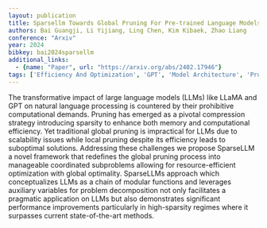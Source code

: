 ```yaml
---
layout: publication
title: Sparsellm Towards Global Pruning For Pre-trained Language Models
authors: Bai Guangji, Li Yijiang, Ling Chen, Kim Kibaek, Zhao Liang
conference: "Arxiv"
year: 2024
bibkey: bai2024sparsellm
additional_links:
  - {name: "Paper", url: "https://arxiv.org/abs/2402.17946"}
tags: ['Efficiency And Optimization', 'GPT', 'Model Architecture', 'Pruning', 'RAG', 'Reinforcement Learning', 'Tools']
---
```

The transformative impact of large language models (LLMs) like LLaMA and GPT on natural language processing is countered by their prohibitive computational demands. Pruning has emerged as a pivotal compression strategy introducing sparsity to enhance both memory and computational efficiency. Yet traditional global pruning is impractical for LLMs due to scalability issues while local pruning despite its efficiency leads to suboptimal solutions. Addressing these challenges we propose SparseLLM a novel framework that redefines the global pruning process into manageable coordinated subproblems allowing for resource-efficient optimization with global optimality. SparseLLMs approach which conceptualizes LLMs as a chain of modular functions and leverages auxiliary variables for problem decomposition not only facilitates a pragmatic application on LLMs but also demonstrates significant performance improvements particularly in high-sparsity regimes where it surpasses current state-of-the-art methods.
